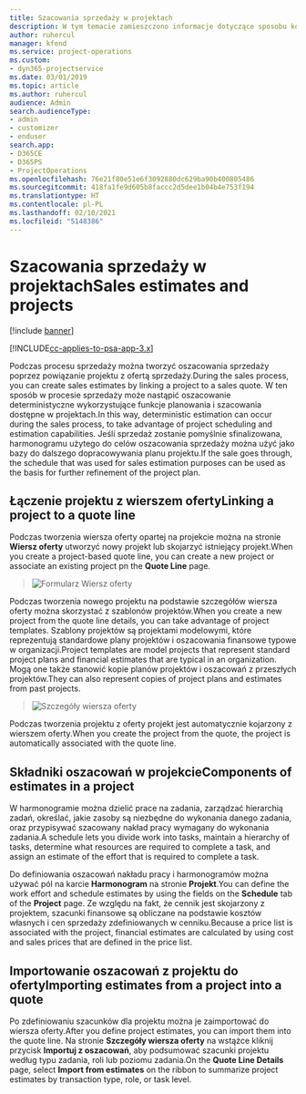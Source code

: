 ```yaml
---
title: Szacowania sprzedaży w projektach
description: W tym temacie zamieszczono informacje dotyczące sposobu korzystania z mechanizmów harmonogramów i szacunków w procesie sprzedaży.
author: ruhercul
manager: kfend
ms.service: project-operations
ms.custom:
- dyn365-projectservice
ms.date: 03/01/2019
ms.topic: article
ms.author: ruhercul
audience: Admin
search.audienceType:
- admin
- customizer
- enduser
search.app:
- D365CE
- D365PS
- ProjectOperations
ms.openlocfilehash: 76e21f80e51e6f3092880dc629ba90b400805486
ms.sourcegitcommit: 418fa1fe9d605b8faccc2d5dee1b04b4e753f194
ms.translationtype: HT
ms.contentlocale: pl-PL
ms.lasthandoff: 02/10/2021
ms.locfileid: "5148386"
---
```

# <a name="sales-estimates-and-projects"></a><span data-ttu-id="b84e3-103">Szacowania sprzedaży w projektach</span><span class="sxs-lookup"><span data-stu-id="b84e3-103">Sales estimates and projects</span></span>

[!include [banner](../includes/psa-now-project-operations.md)]

[!INCLUDE[cc-applies-to-psa-app-3.x](../includes/cc-applies-to-psa-app-3x.md)]

<span data-ttu-id="b84e3-104">Podczas procesu sprzedaży można tworzyć oszacowania sprzedaży poprzez powiązanie projektu z ofertą sprzedaży.</span><span class="sxs-lookup"><span data-stu-id="b84e3-104">During the sales process, you can create sales estimates by linking a project to a sales quote.</span></span> <span data-ttu-id="b84e3-105">W ten sposób w procesie sprzedaży może nastąpić oszacowanie deterministyczne wykorzystujące funkcje planowania i szacowania dostępne w projektach.</span><span class="sxs-lookup"><span data-stu-id="b84e3-105">In this way, deterministic estimation can occur during the sales process, to take advantage of project scheduling and estimation capabilities.</span></span> <span data-ttu-id="b84e3-106">Jeśli sprzedaż zostanie pomyślnie sfinalizowana, harmonogramu użytego do celów oszacowania sprzedaży można użyć jako bazy do dalszego dopracowywania planu projektu.</span><span class="sxs-lookup"><span data-stu-id="b84e3-106">If the sale goes through, the schedule that was used for sales estimation purposes can be used as the basis for further refinement of the project plan.</span></span>

## <a name="linking-a-project-to-a-quote-line"></a><span data-ttu-id="b84e3-107">Łączenie projektu z wierszem oferty</span><span class="sxs-lookup"><span data-stu-id="b84e3-107">Linking a project to a quote line</span></span>

<span data-ttu-id="b84e3-108">Podczas tworzenia wiersza oferty opartej na projekcie można na stronie **Wiersz oferty** utworzyć nowy projekt lub skojarzyć istniejący projekt.</span><span class="sxs-lookup"><span data-stu-id="b84e3-108">When you create a project-based quote line, you can create a new project or associate an existing project pn the **Quote Line** page.</span></span> 

> ![Formularz Wiersz oferty](media/project-8.png)
 
<span data-ttu-id="b84e3-110">Podczas tworzenia nowego projektu na podstawie szczegółów wiersza oferty można skorzystać z szablonów projektów.</span><span class="sxs-lookup"><span data-stu-id="b84e3-110">When you create a new project from the quote line details, you can take advantage of project templates.</span></span> <span data-ttu-id="b84e3-111">Szablony projektów są projektami modelowymi, które reprezentują standardowe plany projektów i oszacowania finansowe typowe w organizacji.</span><span class="sxs-lookup"><span data-stu-id="b84e3-111">Project templates are model projects that represent standard project plans and financial estimates that are typical in an organization.</span></span> <span data-ttu-id="b84e3-112">Mogą one także stanowić kopie planów projektów i oszacowań z przeszłych projektów.</span><span class="sxs-lookup"><span data-stu-id="b84e3-112">They can also represent copies of project plans and estimates from past projects.</span></span>

> ![Szczegóły wiersza oferty](media/project-9.png)
  
<span data-ttu-id="b84e3-114">Podczas tworzenia projektu z oferty projekt jest automatycznie kojarzony z wierszem oferty.</span><span class="sxs-lookup"><span data-stu-id="b84e3-114">When you create the project from the quote, the project is automatically associated with the quote line.</span></span>

## <a name="components-of-estimates-in-a-project"></a><span data-ttu-id="b84e3-115">Składniki oszacowań w projekcie</span><span class="sxs-lookup"><span data-stu-id="b84e3-115">Components of estimates in a project</span></span>

<span data-ttu-id="b84e3-116">W harmonogramie można dzielić prace na zadania, zarządzać hierarchią zadań, określać, jakie zasoby są niezbędne do wykonania danego zadania, oraz przypisywać szacowany nakład pracy wymagany do wykonania zadania.</span><span class="sxs-lookup"><span data-stu-id="b84e3-116">A schedule lets you divide work into tasks, maintain a hierarchy of tasks, determine what resources are required to complete a task, and assign an estimate of the effort that is required to complete a task.</span></span>

<span data-ttu-id="b84e3-117">Do definiowania oszacowań nakładu pracy i harmonogramów można używać pól na karcie **Harmonogram** na stronie **Projekt**.</span><span class="sxs-lookup"><span data-stu-id="b84e3-117">You can define the work effort and schedule estimates by using the fields on the **Schedule** tab of the **Project** page.</span></span> <span data-ttu-id="b84e3-118">Ze względu na fakt, że cennik jest skojarzony z projektem, szacunki finansowe są obliczane na podstawie kosztów własnych i cen sprzedaży zdefiniowanych w cenniku.</span><span class="sxs-lookup"><span data-stu-id="b84e3-118">Because a price list is associated with the project, financial estimates are calculated by using cost and sales prices that are defined in the price list.</span></span>

## <a name="importing-estimates-from-a-project-into-a-quote"></a><span data-ttu-id="b84e3-119">Importowanie oszacowań z projektu do oferty</span><span class="sxs-lookup"><span data-stu-id="b84e3-119">Importing estimates from a project into a quote</span></span>

<span data-ttu-id="b84e3-120">Po zdefiniowaniu szacunków dla projektu można je zaimportować do wiersza oferty.</span><span class="sxs-lookup"><span data-stu-id="b84e3-120">After you define project estimates, you can import them into the quote line.</span></span> <span data-ttu-id="b84e3-121">Na stronie **Szczegóły wiersza oferty** na wstążce kliknij przycisk **Importuj z oszacowań**, aby podsumować szacunki projektu według typu zadania, roli lub poziomu zadania.</span><span class="sxs-lookup"><span data-stu-id="b84e3-121">On the **Quote Line Details** page, select **Import from estimates** on the ribbon to summarize project estimates by transaction type, role, or task level.</span></span>
